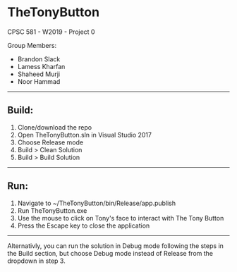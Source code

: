 # TheTonyButton
CPSC 581 - W2019 - Project 0

Group Members:
- Brandon Slack
- Lamess Kharfan
- Shaheed Murji
- Noor Hammad
---
## Build:
1) Clone/download the repo
2) Open TheTonyButton.sln in Visual Studio 2017
3) Choose Release mode 
4) Build > Clean Solution
5) Build > Build Solution
---
## Run:
1) Navigate to ~/TheTonyButton/bin/Release/app.publish
2) Run TheTonyButton.exe
3) Use the mouse to click on Tony's face to interact with The Tony Button 
4) Press the Escape key to close the application
---
Alternativly, you can run the solution in Debug mode following the steps in the Build section, but choose Debug mode instead of Release from the dropdown in step 3.
